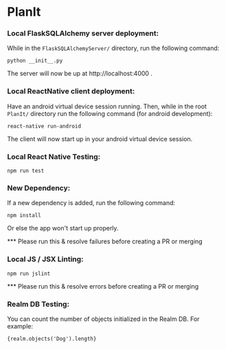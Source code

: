 # PlanIt


### Local FlaskSQLAlchemy server deployment:
While in the `FlaskSQLAlchemyServer/` directory, run the following command: 
```
python __init__.py
```
The server will now be up at http://localhost:4000 .


### Local ReactNative client deployment:
Have an android virtual device session running. Then, while in the root `PlanIt/` directory run the following command (for android development):
```
react-native run-android
```
The client will now start up in your android virtual device session.


### Local React Native Testing:
```
npm run test
```

### New Dependency:
If a new dependency is added, run the following command:
```
npm install
```
Or else the app won't start up properly.

*** Please run this & resolve failures before creating a PR or merging

### Local JS / JSX Linting:
```
npm run jslint
```
*** Please run this & resolve errors before creating a PR or merging

### Realm DB Testing:

You can count the number of objects initialized in the Realm DB. For example:
```
{realm.objects('Dog').length}
```